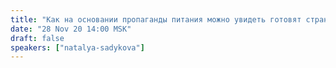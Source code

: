```yaml
---
title: "Как на основании пропаганды питания можно увидеть готовят страны к войне или на тихое вымирание?"
date: "28 Nov 20 14:00 MSK"
draft: false
speakers: ["natalya-sadykova"]
---
```

